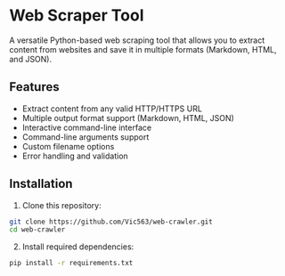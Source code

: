 # Web Scraper Tool

A versatile Python-based web scraping tool that allows you to extract content from websites and save it in multiple formats (Markdown, HTML, and JSON).

## Features

- Extract content from any valid HTTP/HTTPS URL
- Multiple output format support (Markdown, HTML, JSON)
- Interactive command-line interface
- Command-line arguments support
- Custom filename options
- Error handling and validation

## Installation

1. Clone this repository:
```bash
git clone https://github.com/Vic563/web-crawler.git
cd web-crawler
```

2. Install required dependencies:
```bash
pip install -r requirements.txt
```
